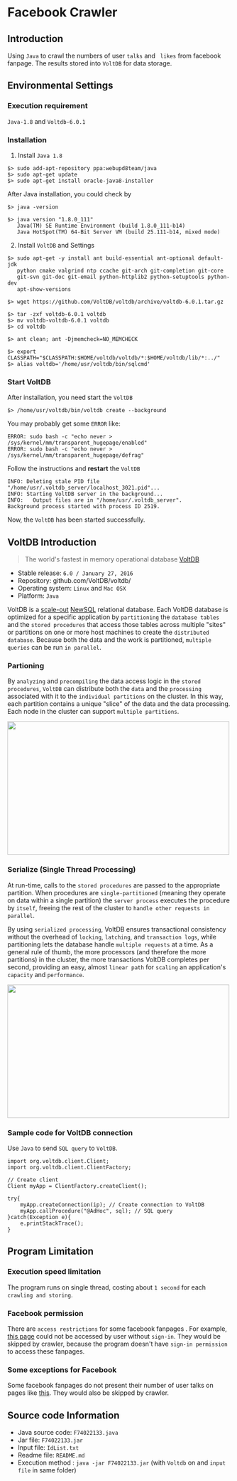 # Facebook Crawler

## Introduction
Using `Java` to crawl the numbers of user `talks` and ` likes` from facebook fanpage.
The results stored into `VoltDB` for data storage.


## Environmental Settings

### Execution requirement

 `Java-1.8` and `Voltdb-6.0.1` 
 
 
### Installation

1. Install `Java 1.8`
```terminal=
$> sudo add-apt-repository ppa:webupd8team/java
$> sudo apt-get update
$> sudo apt-get install oracle-java8-installer
```
After Java installation, you could check by
```terminal=
$> java -version

$> java version "1.8.0_111"
   Java(TM) SE Runtime Environment (build 1.8.0_111-b14)
   Java HotSpot(TM) 64-Bit Server VM (build 25.111-b14, mixed mode)
```
2. Install `VoltDB` and Settings
``` terminal=
$> sudo apt-get -y install ant build-essential ant-optional default-jdk
   python cmake valgrind ntp ccache git-arch git-completion git-core
   git-svn git-doc git-email python-httplib2 python-setuptools python-dev
   apt-show-versions
       
$> wget https://github.com/VoltDB/voltdb/archive/voltdb-6.0.1.tar.gz
    
$> tar -zxf voltdb-6.0.1 voltdb
$> mv voltdb-voltdb-6.0.1 voltdb
$> cd voltdb
    
$> ant clean; ant -Djmemcheck=NO_MEMCHECK
    
$> export CLASSPATH="$CLASSPATH:$HOME/voltdb/voltdb/*:$HOME/voltdb/lib/*:../"
$> alias voltdb='/home/usr/voltdb/bin/sqlcmd'
```

### Start VoltDB

After installation, you need start the `VoltDB`

```terminal=
$> /home/usr/voltdb/bin/voltdb create --background
```

You may probably get some `ERROR` like:
```terminal=
ERROR: sudo bash -c "echo never > /sys/kernel/mm/transparent_hugepage/enabled"
ERROR: sudo bash -c "echo never > /sys/kernel/mm/transparent_hugepage/defrag"
```
Follow the instructions and **restart** the `VoltDB`

```terminal=
INFO: Deleting stale PID file "/home/usr/.voltdb_server/localhost_3021.pid"...
INFO: Starting VoltDB server in the background...
INFO:   Output files are in "/home/usr/.voltdb_server".
Background process started with process ID 2519.
```
Now, the `VoltDB` has been started successfully.

## VoltDB Introduction

> The world's fastest in memory operational database [VoltDB](https://www.voltdb.com)

* Stable release:  `6.0 / January 27, 2016`
* Repository: 	github.com/VoltDB/voltdb/
* Operating system:	`Linux` and `Mac OSX`
* Platform: `Java`

VoltDB is a  [scale-out](http://www.ems5.com/view.php?id=308) [NewSQL](https://en.wikipedia.org/wiki/NewSQL) relational database. Each VoltDB database is optimized for a specific application by `partitioning` the `database tables` and the `stored procedures` that access those tables across multiple "sites" or partitions on one or more host machines to create the `distributed database`. Because both the data and the work is partitioned, `multiple queries` can be run `in parallel`. 

### Partioning 

By `analyzing` and `precompiling` the data access logic in the `stored procedures`, `VoltDB` can distribute both the `data` and the `processing` associated with it to the `individual partitions` on the cluster. In this way, each partition contains a unique "slice" of the data and the data processing. Each node in the cluster can support `multiple partitions`.

<img src="https://docs.voltdb.com/graphics/OverviewPictPartition.png" height="300" width="500"></img>

### Serialize (Single Thread Processing)

At run-time, calls to the `stored procedures` are passed to the appropriate partition. When procedures are `single-partitioned` (meaning they operate on data within a single partition) the `server process` executes the procedure by `itself`, freeing the rest of the cluster to `handle other requests in parallel`.

By using `serialized processing`, VoltDB ensures transactional consistency without the overhead of `locking`, `latching`, and `transaction logs`, while partitioning lets the database handle `multiple requests` at a time. As a general rule of thumb, the more processors (and therefore the more partitions) in the cluster, the more transactions VoltDB completes per second, providing an easy, almost `linear path` for `scaling` an application's `capacity` and `performance`.

<img src="https://docs.voltdb.com/graphics/OverviewPictSerialization.png" height="300" width="500"></img>

### Sample code for VoltDB connection

Use `Java` to send `SQL query` to `VoltDB`.
```java=
import org.voltdb.client.Client;
import org.voltdb.client.ClientFactory;

// Create client
Client myApp = ClientFactory.createClient();

try{
    myApp.createConnection(ip); // Create connection to VoltDB
    myApp.callProcedure("@AdHoc", sql); // SQL query
}catch(Exception e){
    e.printStackTrace();
}
```

## Program Limitation

### Execution speed limitation
The program runs on single thread, costing about `1 second` for each `crawling and storing`.

### Facebook permission
There are `access restrictions` for some facebook fanpages . For example, [this page](https://www.facebook.com/pg/172159439521671/likes/?ref=page_internal) could not be accessed by user without `sign-in`. They would be skipped by crawler, because the program doesn't have `sign-in permission` to access these fanpages.

### Some exceptions for Facebook
Some facebook fanpages do not present their number of user talks on pages like [this](https://www.facebook.com/profile.php?id=257722857678218). 
They would also be skipped by crawler.


## Source code Information 

* Java source code:  ` F74022133.java `
* Jar file: `F74022133.jar `
* Input file: ` IdList.txt `
* Readme file: `README.md`
* Execution method : ` java -jar F74022133.jar `
 (with `Voltdb` on and `input file` in same folder)

